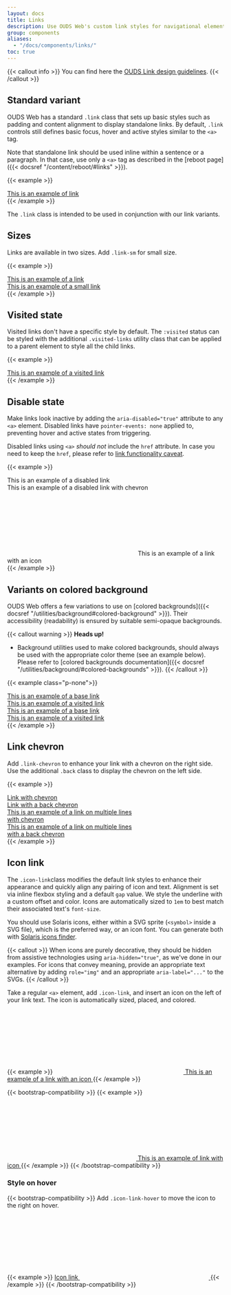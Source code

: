 ```yaml
---
layout: docs
title: Links
description: Use OUDS Web's custom link styles for navigational elements, enabling users to move between pages, sections, or external resources.
group: components
aliases:
  - "/docs/components/links/"
toc: true
---
```


{{< callout info >}}
You can find here the [OUDS Link design guidelines](https://unified-design-system.orange.com/472794e18/p/31c33b-link).
{{< /callout >}}

## Standard variant

OUDS Web has a standard `.link` class that sets up basic styles such as padding and content alignment to display standalone links. By default, `.link` controls still defines basic focus, hover and active styles similar to the `<a>` tag.

Note that standalone link should be used inline within a sentence or a paragraph. In that case, use only a `<a>` tag as described in the [reboot page]({{< docsref "/content/reboot/#links" >}}).

{{< example >}}
<div><a class="link" href="#">This is an example of link</a></div>
{{< /example >}}

The `.link` class is intended to be used in conjunction with our link variants.

## Sizes

Links are available in two sizes. Add `.link-sm` for small size.

{{< example >}}
<div><a class="link" href="#">This is an example of a link</a></div>
<div><a class="link link-sm" href="#">This is an example of a small link</a></div>
{{< /example >}}

## Visited state

Visited links don't have a specific style by default. The `:visited` status can be styled with the additional `.visited-links` utility class that can be applied to a parent element to style all the child links.

{{< example >}}
<div class="visited-links">
  <a class="link" href=".">This is an example of a visited link</a>
</div>
{{< /example >}}

## Disable state

Make links look inactive by adding the `aria-disabled="true"` attribute to any `<a>` element. Disabled links have `pointer-events: none` applied to, preventing hover and active states from triggering.

Disabled links using `<a>` *should not* include the `href` attribute. In case you need to keep the `href`, please refer to [link functionality caveat](/components/buttons/#link-functionality-caveat).

{{< example >}}
<div><a class="link" aria-disabled="true">This is an example of a disabled link</a></div>
<div><a class="link link-chevron" aria-disabled="true">This is an example of a disabled link with chevron</a></div>
<div><a class="link icon-link" aria-disabled="true">
  <svg class="bi" aria-hidden="true">
    <use xlink:href="/docs/{{< param docs_version >}}/assets/img/ouds-web-sprite.svg#heart-recommend"/>
  </svg>
  This is an example of a link with an icon
</a>
</div>
{{< /example >}}


## Variants on colored background

OUDS Web offers a few variations to use on [colored backgrounds]({{< docsref "/utilities/background#colored-background" >}}). Their accessibility (readability) is ensured by suitable semi-opaque backgrounds.

{{< callout warning >}}
**Heads up!**
- Background utilities used to make colored backgrounds, should always be used with the appropriate color theme (see an example below). Please refer to [colored backgrounds documentation]({{< docsref "/utilities/background/#colored-backgrounds" >}}).
{{< /callout >}}

{{< example class="p-none">}}
<div class="bg-brand-primary p-tall">
  <div data-bs-theme="light">
    <div><a class="link link-on-colored-bg" href="#">This is an example of a base link</a></div>
    <div class="visited-links">
      <a class="link link-on-colored-bg" href=".">This is an example of a visited link</a>
    </div>
  </div>
</div>
<div class="bg-status-negative-emphasized p-tall">
  <div data-bs-theme="root-inverted">
    <div><a class="link link-on-colored-bg" href="#">This is an example of a base link</a></div>
    <div class="visited-links">
      <a class="link link-on-colored-bg" href=".">This is an example of a visited link</a>
    </div>
  </div>
</div>
{{< /example >}}


## Link chevron

Add `.link-chevron` to enhance your link with a chevron on the right side. Use the additional `.back` class to display the chevron on the left side.

{{< example >}}
<div><a class="link link-chevron" href="#">Link with chevron</a></div>
<div><a class="link link-chevron back" href="#">Link with a back chevron</a></div>
<div style="width:20rem;">
  <div><a class="link link-chevron" href="#">This is an example of a link on multiple lines with chevron</a></div>
  <div><a class="link link-chevron back" href="#">This is an example of a link on multiple lines with a back chevron</a></div>
</div>
{{< /example >}}

## Icon link

The `.icon-link`class modifies the default link styles to enhance their appearance and quickly align any pairing of icon and text. Alignment is set via inline flexbox styling and a default `gap` value. We style the underline with a custom offset and color. Icons are automatically sized to `1em` to best match their associated text's `font-size`.

You should use Solaris icons, either within a SVG sprite (`<symbol>` inside a SVG file), which is the preferred way, or an icon font. You can generate both with [Solaris icons finder](https://oran.ge/icons).

{{< callout >}}
When icons are purely decorative, they should be hidden from assistive technologies using `aria-hidden="true"`, as we've done in our examples. For icons that convey meaning, provide an appropriate text alternative by adding `role="img"` and an appropriate `aria-label="..."` to the SVGs.
{{< /callout >}}

Take a regular `<a>` element, add `.icon-link`, and insert an icon on the left of your link text. The icon is automatically sized, placed, and colored.

{{< example >}}
<a class="link icon-link" href="#">
  <svg class="bi" aria-hidden="true">
    <use xlink:href="/docs/{{< param docs_version >}}/assets/img/ouds-web-sprite.svg#heart-recommend"/>
  </svg>
  This is an example of a link with an icon
</a>
{{< /example >}}

{{< bootstrap-compatibility >}}
{{< example >}}
<a class="icon-link" href="#">
  <svg class="bi" aria-hidden="true">
    <use xlink:href="/docs/{{< param docs_version >}}/assets/img/ouds-web-sprite.svg#heart-recommend"/>
  </svg>
  This is an example of link with icon
</a>
{{< /example >}}
{{< /bootstrap-compatibility >}}

### Style on hover

{{< bootstrap-compatibility >}}
Add `.icon-link-hover` to move the icon to the right on hover.

{{< example >}}
<a class="icon-link icon-link-hover" href="#">
  Icon link
  <svg class="bi" aria-hidden="true"><use xlink:href="#arrow-right"></use></svg>
</a>
{{< /example >}}
{{< /bootstrap-compatibility >}}
